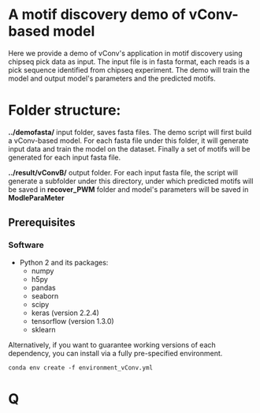 # A motif discovery demo of vConv-based model

Here we provide a demo of vConv's application in motif discovery using chipseq pick data as input. The input file is in fasta format, each reads is a pick sequence identified from chipseq experiment. The demo will train the model and output model's parameters and the predicted motifs.


# Folder structure:


**../demofasta/**  input folder, saves fasta files. The demo script will first build a vConv-based model. For each fasta file under this folder, it will generate input data and train the model on the dataset. Finally a set of motifs will be generated for each input fasta file. 


**../result/vConvB/** output folder. For each input fasta file, the script will generate a subfolder under this directory, under which predicted motifs will be saved in **recover_PWM** folder and model's parameters will be saved in **ModleParaMeter**


## Prerequisites

### Software

- Python 2 and its packages:
  - numpy
  - h5py
  - pandas
  - seaborn
  - scipy
  - keras (version 2.2.4)
  - tensorflow (version 1.3.0)
  - sklearn

Alternatively, if you want to guarantee working versions of each dependency, you can install via a fully pre-specified environment.
```{bash}
conda env create -f environment_vConv.yml
```

# Q
